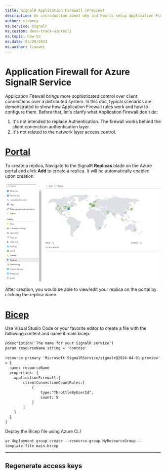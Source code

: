 ```yaml
---
title: SignalR Application Firewall (Preview)
description: An introduction about why and how to setup Application Firewall for Azure SignalR service
author: vicancy
ms.service: signalr
ms.custom: devx-track-azurecli
ms.topic: how-to
ms.date: 03/29/2023
ms.author: lianwei
---
```

# Application Firewall for Azure SignalR Service

Application Firewall brings more sophisticated control over client connections over a distributed system. In this doc,  typical scenarios are  demonstrated to show how Application Firewall rules work and how to configure them. Before that, let's clarify what Application Firewall don't do:

1. It's not intended to replace Authentication. The firewall works behind the client conenction authentication layer.
2. It's not related to the network layer access control. 

# [Portal](#tab/Portal)
To create a replica, Navigate to the SignalR **Replicas** blade on the Azure portal and click **Add** to create a replica. It will be automatically enabled upon creation.

![Screenshot of creating replica for Azure SignalR on Portal.](./media/howto-enable-geo-replication/signalr-replica-create.png "Replica create")

After creation, you would be able to view/edit your replica on the portal by clicking the replica name.

# [Bicep](#tab/Bicep)

Use Visual Studio Code or your favorite editor to create a file with the following content and name it main.bicep:

```bicep
@description('The name for your SignalR service')
param resourceName string = 'contoso'

resource primary 'Microsoft.SignalRService/signalr@2024-04-01-preview' = {
  name: resourceName
  properties: {
    applicationFirewall:{
        clientConnectionCountRules:[
            {
                type:"ThrottleByUserId",
                count: 5
            }
        ]
    }
  }
}
```

Deploy the Bicep file using Azure CLI 
   ```azurecli
   az deployment group create --resource-group MyResourceGroup --template-file main.bicep
   ```

----

## Regenerate access keys


